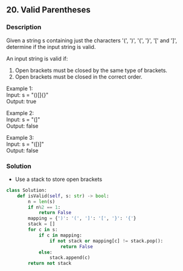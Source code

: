 ## 20. Valid Parentheses
### Description
Given a string s containing just the characters '(', ')', '{', '}', '[' and ']', determine if the input string is valid.

An input string is valid if:

1. Open brackets must be closed by the same type of brackets.
2. Open brackets must be closed in the correct order.

Example 1:  
Input: s = "()[]{}"  
Output: true  

Example 2:  
Input: s = "(]"  
Output: false  

Example 3:  
Input: s = "([)]"  
Output: false  

### Solution
* Use a stack to store open brackets

```python
class Solution:
    def isValid(self, s: str) -> bool:
        n = len(s)
        if n%2 == 1:
            return False
        mapping = {')': '(', ']': '[', '}': '{'}
        stack = []
        for c in s:
            if c in mapping:
                if not stack or mapping[c] != stack.pop():
                    return False
            else:
                stack.append(c)
        return not stack
```
